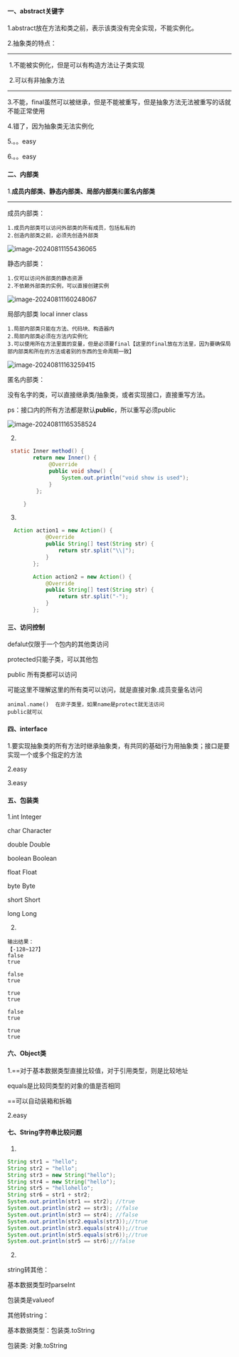 #### 一、**abstract**关键字

1.abstract放在方法和类之前，表示该类没有完全实现，不能实例化。

2.抽象类的特点：

---

​	1.不能被实例化，但是可以有构造方法让子类实现

​	2.可以有非抽象方法

---

3.不能，final虽然可以被继承，但是不能被重写，但是抽象方法无法被重写的话就不能正常使用

4.错了，因为抽象类无法实例化

5.。。easy

6.。。easy

#### 二、内部类

1.**成员内部类、静态内部类、局部内部类**和**匿名内部类**

---

成员内部类：

```
1.成员内部类可以访问外部类的所有成员，包括私有的
2.创造内部类之前，必须先创造外部类
```

![image-20240811155436065](第七章作业.assets/image-20240811155436065.png)

静态内部类：

```
1.仅可以访问外部类的静态资源
2.不依赖外部类的实例，可以直接创建实例
```

![image-20240811160248067](第七章作业.assets/image-20240811160248067.png)

局部内部类 local inner class

```
1.局部内部类只能在方法、代码块、构造器内
2.局部内部类必须在方法内实例化
3.可以使用所在方法里面的变量，但是必须要final【这里的final放在方法里，因为要确保局部内部类和所在的方法或者别的东西的生命周期一致】
```

![image-20240811163259415](第七章作业.assets/image-20240811163259415.png)

匿名内部类：

没有名字的类，可以直接继承类/抽象类，或者实现接口，直接重写方法。

ps：接口内的所有方法都是默认**public**，所以重写必须public

![image-20240811165358524](第七章作业.assets/image-20240811165358524.png)

2.

```java
 static Inner method() {
        return new Inner() {
             @Override
             public void show() {
                 System.out.println("void show is used");
             }
         };

     }
```

3.

```java
  Action action1 = new Action() {
            @Override
            public String[] test(String str) {
                return str.split("\\|");
            }
        };

        Action action2 = new Action() {
            @Override
            public String[] test(String str) {
                return str.split("-");
            }
        };
```

#### 三、访问控制

defalut仅限于一个包内的其他类访问

protected只能子类，可以其他包

public 所有类都可以访问

可能这里不理解这里的所有类可以访问，就是直接对象.成员变量名访问

```
animal.name()  在非子类里，如果name是protect就无法访问
public就可以
```

#### 四、interface

1.要实现抽象类的所有方法时继承抽象类，有共同的基础行为用抽象类；接口是要实现一个或多个指定的方法

2.easy

3.easy

#### 五、包装类

1.int Integer

char Character

double Double

boolean Boolean

float Float

byte Byte

short Short

long Long

2.

```
输出结果：
【-128~127】 
false
true

false
true

true
true

false
true

true
true
```

#### 六、Object类

1.==对于基本数据类型直接比较值，对于引用类型，则是比较地址

equals是比较同类型的对象的值是否相同

==可以自动装箱和拆箱

2.easy

#### 七、**String**字符串比较问题

1.

```java
String str1 = "hello"; 
String str2 = "hello";
String str3 = new String("hello");
String str4 = new String("hello");
String str5 = "hellohello";
String str6 = str1 + str2;
System.out.println(str1 == str2); //true
System.out.println(str2 == str3); //false
System.out.println(str3 == str4); //false
System.out.println(str2.equals(str3));//true
System.out.println(str3.equals(str4));//true
System.out.println(str5.equals(str6));//true
System.out.println(str5 == str6);//false
```

2.

string转其他：

基本数据类型时parseInt

包装类是valueof

其他转string：

基本数据类型：包装类.toString

包装类: 对象.toString